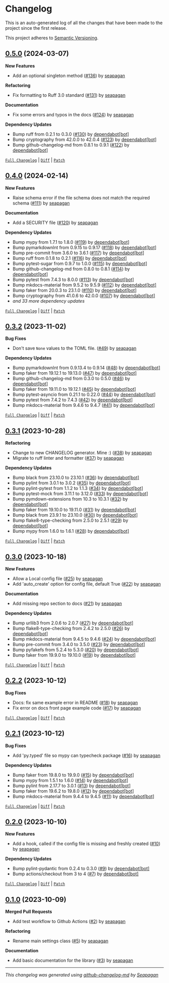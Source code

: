 # Changelog

This is an auto-generated log of all the changes that have been made to the
project since the first release.

This project adheres to [Semantic Versioning](https://semver.org/spec/v2.0.0.html).

## [0.5.0](https://github.com/seapagan/simple-toml-settings/releases/tag/0.5.0) (2024-03-07)

**New Features**

- Add an optional singleton method ([#136](https://github.com/seapagan/simple-toml-settings/pull/136)) by [seapagan](https://github.com/seapagan)

**Refactoring**

- Fix formatting to Ruff 3.0 standard ([#131](https://github.com/seapagan/simple-toml-settings/pull/131)) by [seapagan](https://github.com/seapagan)

**Documentation**

- Fix some errors and typos in the docs ([#124](https://github.com/seapagan/simple-toml-settings/pull/124)) by [seapagan](https://github.com/seapagan)

**Dependency Updates**

- Bump ruff from 0.2.1 to 0.3.0 ([#130](https://github.com/seapagan/simple-toml-settings/pull/130)) by [dependabot[bot]](https://github.com/apps/dependabot)
- Bump cryptography from 42.0.0 to 42.0.4 ([#123](https://github.com/seapagan/simple-toml-settings/pull/123)) by [dependabot[bot]](https://github.com/apps/dependabot)
- Bump github-changelog-md from 0.8.1 to 0.9.1 ([#122](https://github.com/seapagan/simple-toml-settings/pull/122)) by [dependabot[bot]](https://github.com/apps/dependabot)

[`Full Changelog`](https://github.com/seapagan/simple-toml-settings/compare/0.4.0...0.5.0) | [`Diff`](https://github.com/seapagan/simple-toml-settings/compare/0.4.0...0.5.0.diff) | [`Patch`](https://github.com/seapagan/simple-toml-settings/compare/0.4.0...0.5.0.patch)

## [0.4.0](https://github.com/seapagan/simple-toml-settings/releases/tag/0.4.0) (2024-02-14)

**New Features**

- Raise schema error if the file schema does not match the required schema ([#111](https://github.com/seapagan/simple-toml-settings/pull/111)) by [seapagan](https://github.com/seapagan)

**Documentation**

- Add a SECURITY file ([#120](https://github.com/seapagan/simple-toml-settings/pull/120)) by [seapagan](https://github.com/seapagan)

**Dependency Updates**

- Bump mypy from 1.7.1 to 1.8.0 ([#119](https://github.com/seapagan/simple-toml-settings/pull/119)) by [dependabot[bot]](https://github.com/apps/dependabot)
- Bump pymarkdownlnt from 0.9.15 to 0.9.17 ([#118](https://github.com/seapagan/simple-toml-settings/pull/118)) by [dependabot[bot]](https://github.com/apps/dependabot)
- Bump pre-commit from 3.6.0 to 3.6.1 ([#117](https://github.com/seapagan/simple-toml-settings/pull/117)) by [dependabot[bot]](https://github.com/apps/dependabot)
- Bump ruff from 0.1.8 to 0.2.1 ([#116](https://github.com/seapagan/simple-toml-settings/pull/116)) by [dependabot[bot]](https://github.com/apps/dependabot)
- Bump pytest-sugar from 0.9.7 to 1.0.0 ([#115](https://github.com/seapagan/simple-toml-settings/pull/115)) by [dependabot[bot]](https://github.com/apps/dependabot)
- Bump github-changelog-md from 0.8.0 to 0.8.1 ([#114](https://github.com/seapagan/simple-toml-settings/pull/114)) by [dependabot[bot]](https://github.com/apps/dependabot)
- Bump pytest from 7.4.3 to 8.0.0 ([#113](https://github.com/seapagan/simple-toml-settings/pull/113)) by [dependabot[bot]](https://github.com/apps/dependabot)
- Bump mkdocs-material from 9.5.2 to 9.5.9 ([#112](https://github.com/seapagan/simple-toml-settings/pull/112)) by [dependabot[bot]](https://github.com/apps/dependabot)
- Bump faker from 20.0.3 to 23.1.0 ([#110](https://github.com/seapagan/simple-toml-settings/pull/110)) by [dependabot[bot]](https://github.com/apps/dependabot)
- Bump cryptography from 41.0.6 to 42.0.0 ([#107](https://github.com/seapagan/simple-toml-settings/pull/107)) by [dependabot[bot]](https://github.com/apps/dependabot)
- *and 33 more dependency updates*

[`Full Changelog`](https://github.com/seapagan/simple-toml-settings/compare/0.3.2...0.4.0) | [`Diff`](https://github.com/seapagan/simple-toml-settings/compare/0.3.2...0.4.0.diff) | [`Patch`](https://github.com/seapagan/simple-toml-settings/compare/0.3.2...0.4.0.patch)

## [0.3.2](https://github.com/seapagan/simple-toml-settings/releases/tag/0.3.2) (2023-11-02)

**Bug Fixes**

- Don't save `None` values to the TOML file. ([#49](https://github.com/seapagan/simple-toml-settings/pull/49)) by [seapagan](https://github.com/seapagan)

**Dependency Updates**

- Bump pymarkdownlnt from 0.9.13.4 to 0.9.14 ([#48](https://github.com/seapagan/simple-toml-settings/pull/48)) by [dependabot[bot]](https://github.com/apps/dependabot)
- Bump faker from 19.12.1 to 19.13.0 ([#47](https://github.com/seapagan/simple-toml-settings/pull/47)) by [dependabot[bot]](https://github.com/apps/dependabot)
- Bump github-changelog-md from 0.3.0 to 0.5.0 ([#46](https://github.com/seapagan/simple-toml-settings/pull/46)) by [dependabot[bot]](https://github.com/apps/dependabot)
- Bump faker from 19.11.0 to 19.12.1 ([#45](https://github.com/seapagan/simple-toml-settings/pull/45)) by [dependabot[bot]](https://github.com/apps/dependabot)
- Bump pytest-asyncio from 0.21.1 to 0.22.0 ([#44](https://github.com/seapagan/simple-toml-settings/pull/44)) by [dependabot[bot]](https://github.com/apps/dependabot)
- Bump pytest from 7.4.2 to 7.4.3 ([#42](https://github.com/seapagan/simple-toml-settings/pull/42)) by [dependabot[bot]](https://github.com/apps/dependabot)
- Bump mkdocs-material from 9.4.6 to 9.4.7 ([#41](https://github.com/seapagan/simple-toml-settings/pull/41)) by [dependabot[bot]](https://github.com/apps/dependabot)

[`Full Changelog`](https://github.com/seapagan/simple-toml-settings/compare/0.3.1...0.3.2) | [`Diff`](https://github.com/seapagan/simple-toml-settings/compare/0.3.1...0.3.2.diff) | [`Patch`](https://github.com/seapagan/simple-toml-settings/compare/0.3.1...0.3.2.patch)

## [0.3.1](https://github.com/seapagan/simple-toml-settings/releases/tag/0.3.1) (2023-10-28)

**Refactoring**

- Change to new CHANGELOG generator. Mine :) ([#38](https://github.com/seapagan/simple-toml-settings/pull/38)) by [seapagan](https://github.com/seapagan)
- Migrate to ruff linter and formatter ([#37](https://github.com/seapagan/simple-toml-settings/pull/37)) by [seapagan](https://github.com/seapagan)

**Dependency Updates**

- Bump black from 23.10.0 to 23.10.1 ([#36](https://github.com/seapagan/simple-toml-settings/pull/36)) by [dependabot[bot]](https://github.com/apps/dependabot)
- Bump pylint from 3.0.1 to 3.0.2 ([#35](https://github.com/seapagan/simple-toml-settings/pull/35)) by [dependabot[bot]](https://github.com/apps/dependabot)
- Bump pylint-pytest from 1.1.2 to 1.1.3 ([#34](https://github.com/seapagan/simple-toml-settings/pull/34)) by [dependabot[bot]](https://github.com/apps/dependabot)
- Bump pytest-mock from 3.11.1 to 3.12.0 ([#33](https://github.com/seapagan/simple-toml-settings/pull/33)) by [dependabot[bot]](https://github.com/apps/dependabot)
- Bump pymdown-extensions from 10.3 to 10.3.1 ([#32](https://github.com/seapagan/simple-toml-settings/pull/32)) by [dependabot[bot]](https://github.com/apps/dependabot)
- Bump faker from 19.10.0 to 19.11.0 ([#31](https://github.com/seapagan/simple-toml-settings/pull/31)) by [dependabot[bot]](https://github.com/apps/dependabot)
- Bump black from 23.9.1 to 23.10.0 ([#30](https://github.com/seapagan/simple-toml-settings/pull/30)) by [dependabot[bot]](https://github.com/apps/dependabot)
- Bump flake8-type-checking from 2.5.0 to 2.5.1 ([#29](https://github.com/seapagan/simple-toml-settings/pull/29)) by [dependabot[bot]](https://github.com/apps/dependabot)
- Bump mypy from 1.6.0 to 1.6.1 ([#28](https://github.com/seapagan/simple-toml-settings/pull/28)) by [dependabot[bot]](https://github.com/apps/dependabot)

[`Full Changelog`](https://github.com/seapagan/simple-toml-settings/compare/0.3.0...0.3.1) | [`Diff`](https://github.com/seapagan/simple-toml-settings/compare/0.3.0...0.3.1.diff) | [`Patch`](https://github.com/seapagan/simple-toml-settings/compare/0.3.0...0.3.1.patch)

## [0.3.0](https://github.com/seapagan/simple-toml-settings/releases/tag/0.3.0) (2023-10-18)

**New Features**

- Allow a Local config file ([#25](https://github.com/seapagan/simple-toml-settings/pull/25)) by [seapagan](https://github.com/seapagan)
- Add 'auto_create' option for config file, default True ([#22](https://github.com/seapagan/simple-toml-settings/pull/22)) by [seapagan](https://github.com/seapagan)

**Documentation**

- Add missing repo section to docs ([#21](https://github.com/seapagan/simple-toml-settings/pull/21)) by [seapagan](https://github.com/seapagan)

**Dependency Updates**

- Bump urllib3 from 2.0.6 to 2.0.7 ([#27](https://github.com/seapagan/simple-toml-settings/pull/27)) by [dependabot[bot]](https://github.com/apps/dependabot)
- Bump flake8-type-checking from 2.4.2 to 2.5.0 ([#26](https://github.com/seapagan/simple-toml-settings/pull/26)) by [dependabot[bot]](https://github.com/apps/dependabot)
- Bump mkdocs-material from 9.4.5 to 9.4.6 ([#24](https://github.com/seapagan/simple-toml-settings/pull/24)) by [dependabot[bot]](https://github.com/apps/dependabot)
- Bump pre-commit from 3.4.0 to 3.5.0 ([#23](https://github.com/seapagan/simple-toml-settings/pull/23)) by [dependabot[bot]](https://github.com/apps/dependabot)
- Bump pyfakefs from 5.2.4 to 5.3.0 ([#20](https://github.com/seapagan/simple-toml-settings/pull/20)) by [dependabot[bot]](https://github.com/apps/dependabot)
- Bump faker from 19.9.0 to 19.10.0 ([#19](https://github.com/seapagan/simple-toml-settings/pull/19)) by [dependabot[bot]](https://github.com/apps/dependabot)

[`Full Changelog`](https://github.com/seapagan/simple-toml-settings/compare/0.2.2...0.3.0) | [`Diff`](https://github.com/seapagan/simple-toml-settings/compare/0.2.2...0.3.0.diff) | [`Patch`](https://github.com/seapagan/simple-toml-settings/compare/0.2.2...0.3.0.patch)

## [0.2.2](https://github.com/seapagan/simple-toml-settings/releases/tag/0.2.2) (2023-10-12)

**Bug Fixes**

- Docs: fix same example error in README ([#18](https://github.com/seapagan/simple-toml-settings/pull/18)) by [seapagan](https://github.com/seapagan)
- Fix error on docs front page example code ([#17](https://github.com/seapagan/simple-toml-settings/pull/17)) by [seapagan](https://github.com/seapagan)

[`Full Changelog`](https://github.com/seapagan/simple-toml-settings/compare/0.2.1...0.2.2) | [`Diff`](https://github.com/seapagan/simple-toml-settings/compare/0.2.1...0.2.2.diff) | [`Patch`](https://github.com/seapagan/simple-toml-settings/compare/0.2.1...0.2.2.patch)

## [0.2.1](https://github.com/seapagan/simple-toml-settings/releases/tag/0.2.1) (2023-10-12)

**Bug Fixes**

- Add 'py.typed' file so mypy can typecheck package ([#16](https://github.com/seapagan/simple-toml-settings/pull/16)) by [seapagan](https://github.com/seapagan)

**Dependency Updates**

- Bump faker from 19.8.0 to 19.9.0 ([#15](https://github.com/seapagan/simple-toml-settings/pull/15)) by [dependabot[bot]](https://github.com/apps/dependabot)
- Bump mypy from 1.5.1 to 1.6.0 ([#14](https://github.com/seapagan/simple-toml-settings/pull/14)) by [dependabot[bot]](https://github.com/apps/dependabot)
- Bump pylint from 2.17.7 to 3.0.1 ([#13](https://github.com/seapagan/simple-toml-settings/pull/13)) by [dependabot[bot]](https://github.com/apps/dependabot)
- Bump faker from 19.6.2 to 19.8.0 ([#12](https://github.com/seapagan/simple-toml-settings/pull/12)) by [dependabot[bot]](https://github.com/apps/dependabot)
- Bump mkdocs-material from 9.4.4 to 9.4.5 ([#11](https://github.com/seapagan/simple-toml-settings/pull/11)) by [dependabot[bot]](https://github.com/apps/dependabot)

[`Full Changelog`](https://github.com/seapagan/simple-toml-settings/compare/0.2.0...0.2.1) | [`Diff`](https://github.com/seapagan/simple-toml-settings/compare/0.2.0...0.2.1.diff) | [`Patch`](https://github.com/seapagan/simple-toml-settings/compare/0.2.0...0.2.1.patch)

## [0.2.0](https://github.com/seapagan/simple-toml-settings/releases/tag/0.2.0) (2023-10-10)

**New Features**

- Add a hook, called if the config file is missing and freshly created ([#10](https://github.com/seapagan/simple-toml-settings/pull/10)) by [seapagan](https://github.com/seapagan)

**Dependency Updates**

- Bump pylint-pydantic from 0.2.4 to 0.3.0 ([#9](https://github.com/seapagan/simple-toml-settings/pull/9)) by [dependabot[bot]](https://github.com/apps/dependabot)
- Bump actions/checkout from 3 to 4 ([#7](https://github.com/seapagan/simple-toml-settings/pull/7)) by [dependabot[bot]](https://github.com/apps/dependabot)

[`Full Changelog`](https://github.com/seapagan/simple-toml-settings/compare/0.1.0...0.2.0) | [`Diff`](https://github.com/seapagan/simple-toml-settings/compare/0.1.0...0.2.0.diff) | [`Patch`](https://github.com/seapagan/simple-toml-settings/compare/0.1.0...0.2.0.patch)

## [0.1.0](https://github.com/seapagan/simple-toml-settings/releases/tag/0.1.0) (2023-10-09)

**Merged Pull Requests**

- Add test workflow to Github Actions ([#2](https://github.com/seapagan/simple-toml-settings/pull/2)) by [seapagan](https://github.com/seapagan)

**Refactoring**

- Rename main settings class ([#5](https://github.com/seapagan/simple-toml-settings/pull/5)) by [seapagan](https://github.com/seapagan)

**Documentation**

- Add basic documentation for the library ([#3](https://github.com/seapagan/simple-toml-settings/pull/3)) by [seapagan](https://github.com/seapagan)

---
*This changelog was generated using [github-changelog-md](http://changelog.seapagan.net/) by [Seapagan](https://github.com/seapagan)*
